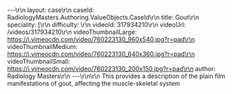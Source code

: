 ---\r\n
                layout: case\r\n
                caseId: RadiologyMasters.Authoring.ValueObjects.CaseId\r\n
                title: Gout\r\n
                speciality: [\r\n
                difficulty: \r\n
                videoId: 317934210\r\n
                videoUrl: /videos/317934210\r\n
                videoThumbnailLarge: https://i.vimeocdn.com/video/760223130_960x540.jpg?r=pad\r\n
                videoThumbnailMedium: https://i.vimeocdn.com/video/760223130_640x360.jpg?r=pad\r\n
                videoThumbnailSmall: https://i.vimeocdn.com/video/760223130_200x150.jpg?r=pad\r\n
                author: Radiology Masters\r\n
                ---\r\n\r\n
                This provides a description of the plain film manifestations of gout, affecting the muscle-skeletal system